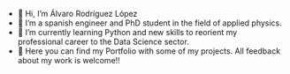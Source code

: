 - 👋 Hi, I’m Álvaro Rodríguez López
- 👀 I’m a spanish engineer and PhD student in the field of applied physics.
- 🌱 I’m currently learning Python and new skills to reorient my professional career to the Data Science sector.
- 💞️ Here you can find my Portfolio with some of my projects. All feedback about my work is welcome!!

<!---
ARodriguezLopez/ARodriguezLopez is a ✨ special ✨ repository because its `README.md` (this file) appears on your GitHub profile.
You can click the Preview link to take a look at your changes.
--->

